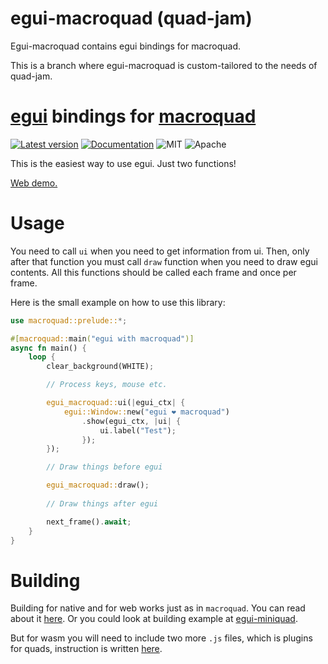 # egui-macroquad (quad-jam)

Egui-macroquad contains egui bindings for macroquad.

This is a branch where egui-macroquad is custom-tailored to the needs of quad-jam.

# [egui](https://github.com/emilk/egui) bindings for [macroquad](https://github.com/not-fl3/macroquad)

[![Latest version](https://img.shields.io/crates/v/egui-macroquad.svg)](https://crates.io/crates/egui-macroquad)
[![Documentation](https://docs.rs/egui-macroquad/badge.svg)](https://docs.rs/egui-macroquad)
![MIT](https://img.shields.io/badge/license-MIT-blue.svg)
![Apache](https://img.shields.io/badge/license-Apache-blue.svg)

This is the easiest way to use egui. Just two functions!

[Web demo.](https://optozorax.github.io/egui-macroquad/)

# Usage

You need to call `ui` when you need to get information from ui. Then, only after that function you must call `draw` function when you need to draw egui contents. All this functions should be called each frame and once per frame.

Here is the small example on how to use this library: 
```rust 
use macroquad::prelude::*;

#[macroquad::main("egui with macroquad")]
async fn main() {
    loop {
        clear_background(WHITE);

        // Process keys, mouse etc.

        egui_macroquad::ui(|egui_ctx| {
            egui::Window::new("egui ❤ macroquad")
                .show(egui_ctx, |ui| {
                    ui.label("Test");
                });
        });

        // Draw things before egui

        egui_macroquad::draw();
        
        // Draw things after egui

        next_frame().await;
    }
}
```

# Building

Building for native and for web works just as in `macroquad`. You can read about it [here](https://github.com/not-fl3/miniquad/#building-examples). Or you could look at building example at [egui-miniquad](https://github.com/not-fl3/egui-miniquad).

But for wasm you will need to include two more `.js` files, which is plugins for quads, instruction is written [here](https://github.com/optozorax/quad-url).